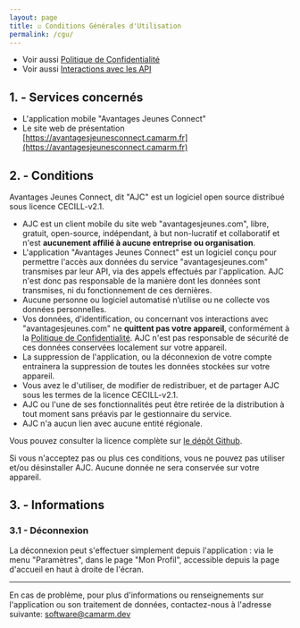 ```yaml
---
layout: page
title: ☑️ Conditions Générales d'Utilisation
permalink: /cgu/
---
```


- Voir aussi [Politique de Confidentialité](https://avantagesjeunesconnect.camarm.fr/privacy)
- Voir aussi [Interactions avec les API](https://avantagesjeunesconnect.camarm.fr/usage)

## 1. - Services concernés

- L'application mobile "Avantages Jeunes Connect"
- Le site web de présentation [https://avantagesjeunesconnect.camarm.fr](https://avantagesjeunesconnect.camarm.fr)

## 2. - Conditions

Avantages Jeunes Connect, dit "AJC" est un logiciel open source distribué sous licence CECILL-v2.1.

- AJC est un client mobile du site web "avantagesjeunes.com", libre, gratuit, open-source, indépendant, à but non-lucratif et collaboratif et n'est **aucunement affilié à aucune entreprise ou organisation**.
- L'application "Avantages Jeunes Connect" est un logiciel conçu pour permettre l'accès aux données du service "avantagesjeunes.com" transmises par leur API, via des appels effectués par l'application. AJC n'est donc pas responsable de la manière dont les données sont transmises, ni du fonctionnement de ces dernières.
- Aucune personne ou logiciel automatisé n’utilise ou ne collecte vos données personnelles.
- Vos données, d'identification, ou concernant vos interactions avec "avantagesjeunes.com" ne **quittent pas votre appareil**, conformément à la [Politique de Confidentialité](PRIVACY.md). AJC n'est pas responsable de sécurité de ces données conservées localement sur votre appareil.
- La suppression de l'application, ou la déconnexion de votre compte entrainera la suppression de toutes les données stockées sur votre appareil.
- Vous avez le d'utiliser, de modifier de redistribuer, et de partager AJC sous les termes de la licence CECILL-v2.1.
- AJC ou l'une de ses fonctionnalités peut être retirée de la distribution à tout moment sans préavis par le gestionnaire du service.
- AJC n'a aucun lien avec aucune entité régionale.

Vous pouvez consulter la licence complète sur [le dépôt Github](https://github.com/camarm-dev/bfc-avantagesjeunes-mobile/blob/main/LICENSE).

Si vous n'acceptez pas ou plus ces conditions, vous ne pouvez pas utiliser et/ou désinstaller AJC. Aucune donnée ne sera conservée sur votre appareil.

## 3. - Informations

### 3.1 - Déconnexion

La déconnexion peut s'effectuer simplement depuis l'application : via le menu "Paramètres", dans le page "Mon Profil", accessible depuis la page d'accueil en haut à droite de l'écran.

---

En cas de problème, pour plus d'informations ou renseignements sur l'application ou son traitement de données, contactez-nous à l'adresse suivante: [software@camarm.dev](mailto:software@camarm.dev)
